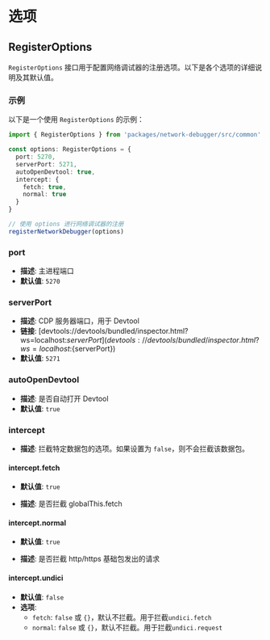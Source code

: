 # 选项

## RegisterOptions

`RegisterOptions` 接口用于配置网络调试器的注册选项。以下是各个选项的详细说明及其默认值。

### 示例

以下是一个使用 `RegisterOptions` 的示例：

```typescript
import { RegisterOptions } from 'packages/network-debugger/src/common'

const options: RegisterOptions = {
  port: 5270,
  serverPort: 5271,
  autoOpenDevtool: true,
  intercept: {
    fetch: true,
    normal: true
  }
}

// 使用 options 进行网络调试器的注册
registerNetworkDebugger(options)
```

### port

- **描述**: 主进程端口
- **默认值**: `5270`

### serverPort

- **描述**: CDP 服务器端口，用于 Devtool
- **链接**: [devtools://devtools/bundled/inspector.html?ws=localhost:${serverPort}](devtools://devtools/bundled/inspector.html?ws=localhost:${serverPort})
- **默认值**: `5271`

### autoOpenDevtool

- **描述**: 是否自动打开 Devtool
- **默认值**: `true`

### intercept

- **描述**: 拦截特定数据包的选项。如果设置为 `false`，则不会拦截该数据包。

#### intercept.fetch

- **默认值**: `true`

- **描述**: 是否拦截 globalThis.fetch

#### intercept.normal

- **默认值**: `true`

- **描述**: 是否拦截 http/https 基础包发出的请求

#### intercept.undici

- **默认值**: `false`
- **选项**:
  - `fetch`: `false` 或 `{}`，默认不拦截。用于拦截`undici.fetch`
  - `normal`: `false` 或 `{}`，默认不拦截。用于拦截`undici.request`
